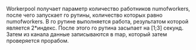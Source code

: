 Workerpool получает параметр количество работников numofworkers, после чего запускает го рутины, количество которых равно numofworkers. В го рутине выполняется работа, результатом которой является 2*индекс. После этого го рутина засыпает на [1;3] секунд. Затем из канала данные записываются в map, который затем проверяется прорабом.
